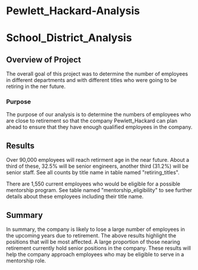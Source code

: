 # Pewlett_Hackard-Analysis

# School_District_Analysis

## Overview of Project

The overall goal of this project was to determine the number of employees in different departments and with different titles who were going to be retiring in the ner future. 

### Purpose

The purpose of our analysis is to determine the numbers of employees who are close to retirement so that the company Pewlett_Hackard can plan ahead to ensure that they have enough qualified employees in the company.  
 

## Results

Over 90,000 employees will reach retirment age in the near future. About a third of these, 32.5% will be senior engineers, another third (31.2%) will be senior staff. See all counts by title name in table named "retiring_titles".
	

There are 1,550 current employees who would be eligible for a possible mentorship program. See table named "mentorship_eligibility" to see further details about these employees including their title name. 


## Summary
In summary, the company is likely to lose a large number of employees in the upcoming years due to retirement. The above results highlight the positions that will be most affected. A large proportion of those nearing retirement currently hold senior positions in the company. These results will help the company approach employees who may be eligible to serve in a mentorship role. 

